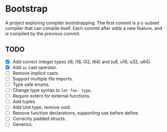 Bootstrap
=========

A project exploring compiler bootstrapping.
The first commit is a c-subset compiler that can compile itself.
Each commit after adds a new feature, and is compiled by the previous commit.


TODO
----
 - [x] Add correct integer types (i8, i16, i32, i64) and (u8, u16, u32, u64).
 - [x] Add `as` cast operator.
 - [ ] Remove implicit casts.
 - [ ] Support multiple file imports.
 - [ ] Type safe enums.
 - [ ] Change type syntax to `let foo: type`.
 - [ ] Require extern for external functions.
 - [ ] Add tuples
 - [ ] Add Unit type, remove void.
 - [ ] Remove function declarations, supporting use before define.
 - [ ] Correctly padded structs.
 - [ ] Generics.
